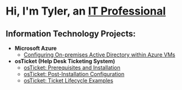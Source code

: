 <h1>Hi, I'm Tyler, an <a href="https://linkedin.com/in/tyler-sterling1">IT Professional</a></h1>

<h2>Information Technology Projects:</h2>

- <b>Microsoft Azure</b>
  - [Configuring On-premises Active Directory within Azure VMs](https://github.com/tylersterlingtech/configure-ad)
- <b>osTicket (Help Desk Ticketing System)</b>
  - [osTicket: Prerequisites and Installation](https://github.com/tylersterlingtech/osticket-prereqs)
  - [osTicket: Post-Installation Configuration](https://github.com/tylersterlingtech/post-install-config)
  - [osTicket: Ticket Lifecycle Examples](https://github.com/tylersterlingtech/ticket-lifecycle)
